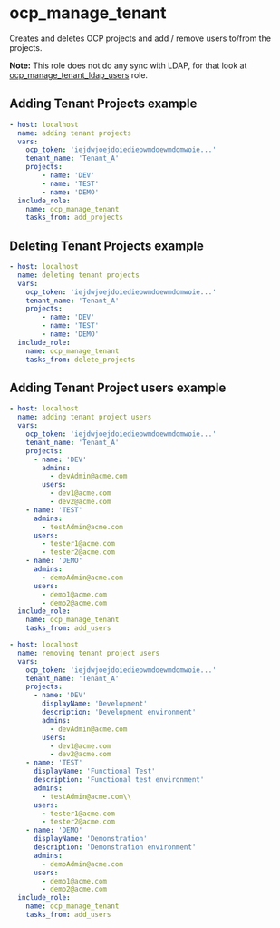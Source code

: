 # ocp_manage_tenant

Creates and deletes OCP projects and add / remove users to/from the projects.

**Note:** This role does not do any sync with LDAP, for that look at [ocp_manage_tenant_ldap_users](../ocp_manage_tenant_ldap_users) role.

## Adding Tenant Projects example

```yaml
- host: localhost
  name: adding tenant projects
  vars:
    ocp_token: 'iejdwjoejdoiedieowmdoewmdomwoie...'
    tenant_name: 'Tenant_A'
    projects:
        - name: 'DEV'
        - name: 'TEST'
        - name: 'DEMO'
  include_role: 
    name: ocp_manage_tenant
    tasks_from: add_projects
```

## Deleting Tenant Projects example

```yaml
- host: localhost
  name: deleting tenant projects
  vars:
    ocp_token: 'iejdwjoejdoiedieowmdoewmdomwoie...'
    tenant_name: 'Tenant_A'
    projects:
        - name: 'DEV'
        - name: 'TEST'
        - name: 'DEMO'
  include_role: 
    name: ocp_manage_tenant
    tasks_from: delete_projects
```


## Adding Tenant Project users example

```yaml
- host: localhost
  name: adding tenant project users
  vars:
    ocp_token: 'iejdwjoejdoiedieowmdoewmdomwoie...'
    tenant_name: 'Tenant_A'
    projects:
      - name: 'DEV'
        admins:
          - devAdmin@acme.com
        users:
          - dev1@acme.com
          - dev2@acme.com
    - name: 'TEST'
      admins:
        - testAdmin@acme.com
      users:
        - tester1@acme.com
        - tester2@acme.com
    - name: 'DEMO'
      admins:
        - demoAdmin@acme.com
      users:
        - demo1@acme.com
        - demo2@acme.com
  include_role: 
    name: ocp_manage_tenant
    tasks_from: add_users
```

```yaml
- host: localhost
  name: removing tenant project users
  vars:
    ocp_token: 'iejdwjoejdoiedieowmdoewmdomwoie...'
    tenant_name: 'Tenant_A'
    projects:
      - name: 'DEV'
        displayName: 'Development'
        description: 'Development environment'
        admins:
          - devAdmin@acme.com
        users:
          - dev1@acme.com
          - dev2@acme.com
    - name: 'TEST'
      displayName: 'Functional Test'
      description: 'Functional test environment'
      admins:
        - testAdmin@acme.com\\
      users:
        - tester1@acme.com
        - tester2@acme.com
    - name: 'DEMO'
      displayName: 'Demonstration'
      description: 'Demonstration environment'
      admins:
        - demoAdmin@acme.com
      users:
        - demo1@acme.com
        - demo2@acme.com
  include_role: 
    name: ocp_manage_tenant
    tasks_from: add_users
```